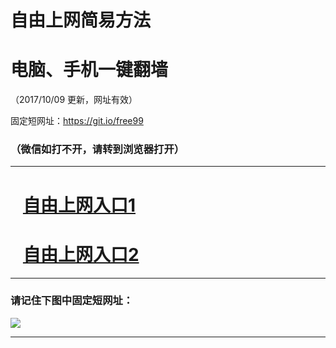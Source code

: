 ﻿# 自由上网简易方法

# 电脑、手机一键翻墙

（2017/10/09 更新，网址有效）

固定短网址：https://git.io/free99

### （微信如打不开，请转到浏览器打开）


***





# &nbsp;&nbsp; <a href="http://ft1480417863.fwq-tz-1001.info/fwqtz01.html?t=10090017650 " target="_blank">自由上网入口1</a>
# &nbsp;&nbsp; <a href="http://ft12056886.fwq-tz-1002.info/fwqtz02.html?t=1009001515 " target="_blank">自由上网入口2</a>
***

### 请记住下图中固定短网址：

<img src="https://s3-us-west-2.amazonaws.com/fwq-1001/yjfq-20170905okok.png" /> 


***

